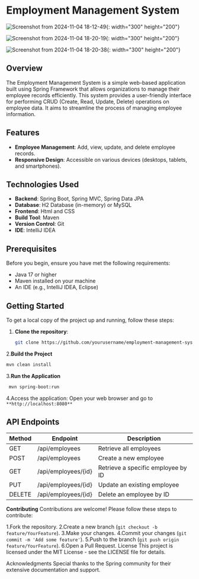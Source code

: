 # Employment Management System

![Screenshot from 2024-11-04 18-12-49](https://github.com/user-attachments/assets/f59499a4-f774-4767-9a3b-07833711ca91){: width="300" height="200"}

![Screenshot from 2024-11-04 18-20-19](https://github.com/user-attachments/assets/c1919ac6-b7b5-44b7-a21e-0348543a4c08){: width="300" height="200"}

![Screenshot from 2024-11-04 18-20-38](https://github.com/user-attachments/assets/ad20c427-0e6f-43d1-8c86-48ef1f7606ac){: width="300" height="200"}

## Overview

The Employment Management System is a simple web-based application built using Spring Framework that allows organizations to manage their employee records efficiently. This system provides a user-friendly interface for performing CRUD (Create, Read, Update, Delete) operations on employee data. It aims to streamline the process of managing employee information.

## Features

- **Employee Management**: Add, view, update, and delete employee records.
- **Responsive Design**: Accessible on various devices (desktops, tablets, and smartphones).

## Technologies Used

- **Backend**: Spring Boot, Spring MVC, Spring Data JPA
- **Database**: H2 Database (in-memory) or MySQL
- **Frontend**: Html and CSS
- **Build Tool**: Maven
- **Version Control**: Git
- **IDE**: IntelliJ IDEA 

## Prerequisites

Before you begin, ensure you have met the following requirements:

- Java 17 or higher
- Maven installed on your machine
- An IDE (e.g., IntelliJ IDEA, Eclipse)

## Getting Started

To get a local copy of the project up and running, follow these steps:

1. **Clone the repository**:
   ```bash
   git clone https://github.com/yourusername/employment-management-system.git`

2.**Build the Project**
  ```bash
  mvn clean install
```
3.**Run the Application**
   ```bash
    mvn spring-boot:run
```
4.Access the application: Open your web browser and go to `**http://localhost:8080**`

## API Endpoints

| Method | Endpoint               | Description                            |
|--------|------------------------|----------------------------------------|
| GET    | /api/employees         | Retrieve all employees                 |
| POST   | /api/employees         | Create a new employee                  |
| GET    | /api/employees/{id}    | Retrieve a specific employee by ID     |
| PUT    | /api/employees/{id}    | Update an existing employee            |
| DELETE | /api/employees/{id}    | Delete an employee by ID               |


**Contributing**
Contributions are welcome! Please follow these steps to contribute:

1.Fork the repository.
2.Create a new branch (`git checkout -b feature/YourFeature`).
3.Make your changes.
4.Commit your changes (`git commit -m 'Add some feature'`).
5.Push to the branch (`git push origin feature/YourFeature`).
6.Open a Pull Request.
License
This project is licensed under the MIT License - see the LICENSE file for details.

Acknowledgments
Special thanks to the Spring community for their extensive documentation and support.
